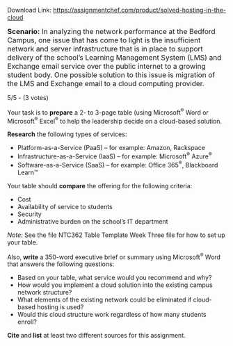 Download Link: https://assignmentchef.com/product/solved-hosting-in-the-cloud
<br>
<p class="title"><strong style="font-size: 16px;">Scenario:</strong><span style="font-size: 16px;"> In analyzing the network performance at the Bedford Campus, one issue that has come to light is the insufficient network and server infrastructure that is in place to support delivery of the school’s Learning Management System (LMS) and Exchange email service over the public internet to a growing student body. One possible solution to this issue is migration of the LMS and Exchange email to a cloud computing provider.</span>

5/5 - (3 votes)

Your task is to <strong>prepare</strong> a 2- to 3-page table (using Microsoft<sup>®</sup> Word or Microsoft<sup>®</sup> Excel<sup>®</sup> to help the leadership decide on a cloud-based solution.

<strong>Research</strong> the following types of services:

<ul>

 <li>Platform-as-a-Service (PaaS) – for example: Amazon, Rackspace</li>

 <li>Infrastructure-as-a-Service (IaaS) – for example: Microsoft<sup>®</sup> Azure<sup>®</sup></li>

 <li>Software-as-a-Service (SaaS) – for example: Office 365<sup>®</sup>, Blackboard Learn&#x2122;</li>

</ul>

Your table should <strong>compare</strong> the offering for the following criteria:

<ul>

 <li>Cost</li>

 <li>Availability of service to students</li>

 <li>Security</li>

 <li>Administrative burden on the school’s IT department</li>

</ul>

<em>Note:</em> See the file NTC362 Table Template Week Three file for how to set up your table.

Also,<strong> write</strong> a 350-word executive brief or summary using Microsoft<sup>®</sup> Word that answers the following questions:

<ul>

 <li>Based on your table, what service would you recommend and why?</li>

 <li>How would you implement a cloud solution into the existing campus network structure?</li>

 <li>What elements of the existing network could be eliminated if cloud-based hosting is used?</li>

 <li>Would this cloud structure work regardless of how many students enroll?</li>

</ul>

<strong>Cite </strong>and<strong> list</strong> at least two different sources for this assignment.